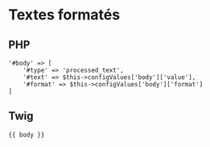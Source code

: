 # Textes formatés

## PHP

    '#body' => [
        '#type' => 'processed_text',
        '#text' => $this->configValues['body']['value'],
        '#format' => $this->configValues['body']['format']
    ]

## Twig

    {{ body }}